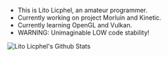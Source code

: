 
- This is Lito Licphel, an amateur programmer.
- Currently working on project Morluin and Kinetic.
- Currently learning OpenGL and Vulkan.
- WARNING: Unimaginable LOW code stability!

<img src="https://github-readme-stats.vercel.app/api?username=Licphel&show_icons=true" align="left" alt="Lito Licphel's Github Stats" />
